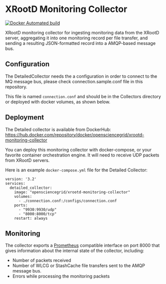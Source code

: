 XRootD Monitoring Collector
===========================

[![Docker Automated build](https://img.shields.io/docker/automated/opensciencegrid/xrootd-monitoring-collector)](https://hub.docker.com/repository/docker/opensciencegrid/xrootd-monitoring-collector)

XRootD monitoring collector for ingesting monitoring data from the XRootD server,
aggregating it into one monitoring record per file transfer, and sending a resulting JSON-formatted
record into a AMQP-based message bus.

Configuration
-------------

The DetailedCollector needs the a configuration in order to connect to the MQ message bus, please check connection.sample.conf file in this repository.

This file is named `connection.conf` and should be in the Collectors directory or deployed with docker volumes, as shown below.

Deployment
----------

The Detailed collector is available from DockerHub: https://hub.docker.com/repository/docker/opensciencegrid/xrootd-monitoring-collector

You can deploy this monitoring collector with docker-compose, or your favorite container orchestration engine.  It will need to receive UDP packets from XRootD servers.

Here is an example `docker-compose.yml` file for the Detailed Collector:

```
version: '3.2'
services:
  detailed_collector:
    image: "opensciencegrid/xrootd-monitoring-collector"
    volumes:
      - ./connection.conf:/configs/connection.conf
    ports:
      - "9930:9930/udp"
      - "8000:8000/tcp"
    restart: always
```

Monitoring
----------

The collector exports a [Prometheus](https://prometheus.io/) compatible interface on port 8000 that gives information about the internal state of the collector, including:

* Number of packets received
* Number of WLCG or StashCache file transfers sent to the AMQP message bus.
* Errors while processing the monitoring packets



